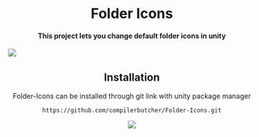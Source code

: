 <h1 align="center">Folder Icons</h1>

<h4 align="center"> This project lets you change default folder icons in unity </h4>
<img src="https://github.com/compilerbutcher/Folder-Icons/assets/97310008/6505017d-5228-43ce-9d02-a574aa1df4ac.png">

<h2 align="center">Installation</h2>

<p align="center">
Folder-Icons can be installed through git link with unity package manager

<div align="center">

 ```
https://github.com/compilerbutcher/Folder-Icons.git
```
</div>

</p>


<div align="center">
<img src="https://github.com/compilerbutcher/Folder-Icons/assets/97310008/c2e32db2-e1ba-4c49-8476-cc98aa536c37.png">
</div>

